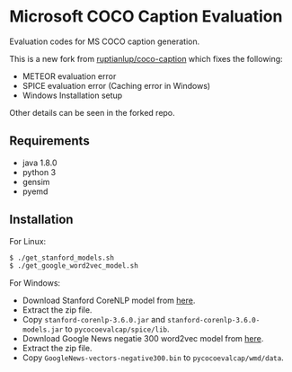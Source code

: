 Microsoft COCO Caption Evaluation
===================

Evaluation codes for MS COCO caption generation.

This is a new fork from [ruptianlup/coco-caption](https://github.com/ruotianluo/coco-caption) which fixes the following:

* METEOR evaluation error
* SPICE evaluation error (Caching error in Windows)
* Windows Installation setup

Other details can be seen in the forked repo.


## Requirements

* java 1.8.0
* python 3
* gensim
* pyemd

## Installation

For Linux:

```bash
$ ./get_stanford_models.sh
$ ./get_google_word2vec_model.sh
```

For Windows:

* Download Stanford CoreNLP model from [here](http://nlp.stanford.edu/software/stanford-corenlp-full-2015-12-09.zip).
* Extract the zip file.
* Copy `stanford-corenlp-3.6.0.jar` and `stanford-corenlp-3.6.0-models.jar` to `pycocoevalcap/spice/lib`.
* Download Google News negatie 300 word2vec model from [here](https://s3.amazonaws.com/dl4j-distribution/GoogleNews-vectors-negative300.bin.gz).
* Extract the zip file.
* Copy `GoogleNews-vectors-negative300.bin` to `pycocoevalcap/wmd/data`.